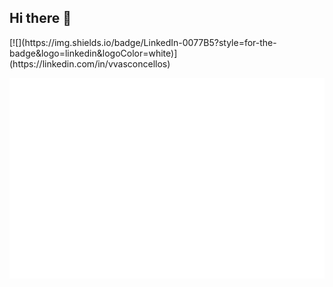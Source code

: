 ## Hi there 👋

<!--
**vitorvasc/vitorvasc** is a ✨ _special_ ✨ repository because its `README.md` (this file) appears on your GitHub profile.

Here are some ideas to get you started:

- 🔭 I’m currently working on ...
- 🌱 I’m currently learning ...
- 👯 I’m looking to collaborate on ...
- 🤔 I’m looking for help with ...
- 💬 Ask me about ...
- 📫 How to reach me: ...
- 😄 Pronouns: ...
- ⚡ Fun fact: ...
-->
<p>
  [![](https://img.shields.io/badge/LinkedIn-0077B5?style=for-the-badge&logo=linkedin&logoColor=white)](https://linkedin.com/in/vvasconcellos)
</p>
  
<p align="center">
  <picture>
    <img src="/metrics.terminal.svg" alt="Metrics">
  </picture>
</p>
